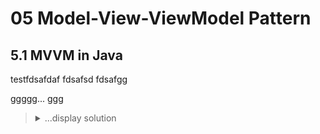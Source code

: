 # 05 Model-View-ViewModel Pattern

## 5.1 MVVM in Java

testfdsafdaf
fdsafsd
fdsafgg

ggggg...
ggg

<blockquote>
<details>
<summary>
...display solution
</summary>
```java


public class Main extends Application
{
    public static void main(String[] args)
    {
        launch();
    }

    @Override
    public void start(Stage primaryStage) throws Exception
    {
        ViewModel viewModel = new ViewModel();

        FXMLLoader fxmlLoader = new FXMLLoader(getClass().getResource("View.fxml"));
        fxmlLoader.setControllerFactory(controllerClass -> new View(viewModel));

        Scene scene = new Scene(fxmlLoader.load());
        primaryStage.setTitle("View");
        primaryStage.setScene(scene);
        primaryStage.show();
    }
}

```

</details>
</blockquote>
